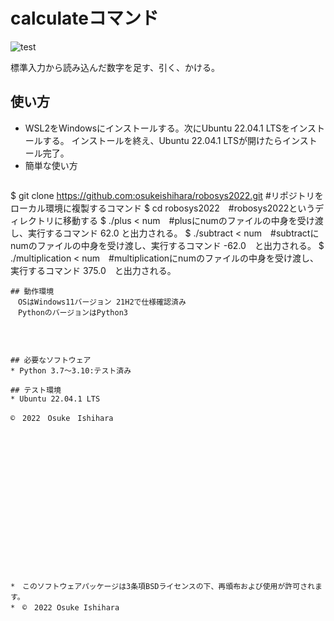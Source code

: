 # calculateコマンド
![test](https://github.com/osukeishihara/robosys2022/actions/workflows/test.yml/badge.svg)

標準入力から読み込んだ数字を足す、引く、かける。

## 使い方
* WSL2をWindowsにインストールする。次にUbuntu 22.04.1 LTSをインストールする。
  インストールを終え、Ubuntu 22.04.1 LTSが開けたらインストール完了。
* 簡単な使い方
   ```
 $ git clone https://github.com:osukeishihara/robosys2022.git  #リポジトリをローカル環境に複製するコマンド
 $ cd robosys2022　#robosys2022というディレクトリに移動する
 $ ./plus < num　#plusにnumのファイルの中身を受け渡し、実行するコマンド
   62.0 と出力される。
 $ ./subtract < num　#subtractにnumのファイルの中身を受け渡し、実行するコマンド
  -62.0　と出力される。
 $ ./multiplication < num　#multiplicationにnumのファイルの中身を受け渡し、実行するコマンド
   375.0　と出力される。
   ```
## 動作環境
　OSはWindows11バージョン 21H2で仕様確認済み
　PythonのバージョンはPython3

　


## 必要なソフトウェア
* Python 3.7～3.10:テスト済み

## テスト環境
* Ubuntu 22.04.1 LTS

©　2022　Osuke　Ishihara


















*　このソフトウェアパッケージは3条項BSDライセンスの下、再頒布および使用が許可されます。
*　©　2022 Osuke Ishihara
